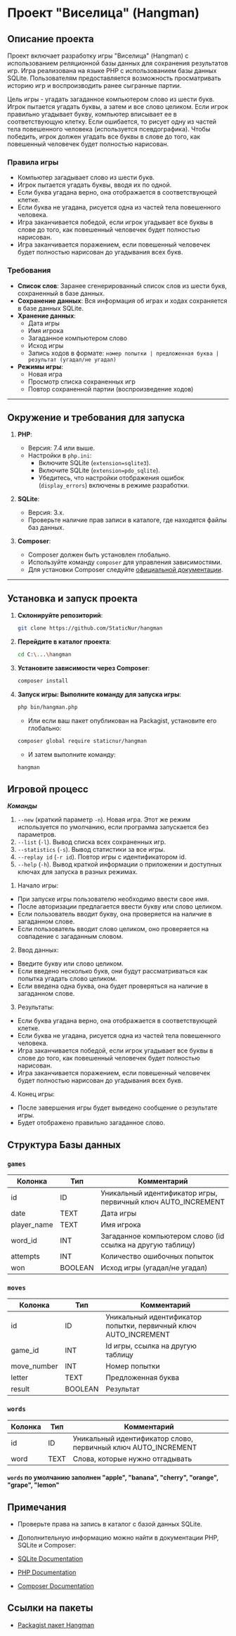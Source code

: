 # Проект "Виселица" (Hangman)

## Описание проекта

Проект включает разработку игры "Виселица" (Hangman) с использованием реляционной базы данных для сохранения результатов игр. Игра реализована на языке PHP с использованием базы данных SQLite. Пользователям предоставляется возможность просматривать историю игр и воспроизводить ранее сыгранные партии.

Цель игры - угадать загаданное компьютером слово из шести букв. Игрок пытается угадать буквы, а затем и все слово целиком. Если игрок правильно угадывает букву, компьютер вписывает ее в соответствующую клетку. Если ошибается, то рисует одну из частей тела повешенного человека (используется псевдографика). Чтобы победить, игрок должен угадать все буквы в слове до того, как повешенный человечек будет полностью нарисован.

### Правила игры

- Компьютер загадывает слово из шести букв.
- Игрок пытается угадать буквы, вводя их по одной.
- Если буква угадана верно, она отображается в соответствующей клетке.
- Если буква не угадана, рисуется одна из частей тела повешенного человека.
- Игра заканчивается победой, если игрок угадывает все буквы в слове до того, как повешенный человечек будет полностью нарисован.
- Игра заканчивается поражением, если повешенный человечек будет полностью нарисован до угадывания всех букв.

### Требования

- **Список слов**: Заранее сгенерированный список слов из шести букв, сохраненный в базе данных.
- **Сохранение данных**: Вся информация об играх и ходах сохраняется в базе данных SQLite.
- **Хранение данных**:
  - Дата игры
  - Имя игрока
  - Загаданное компьютером слово
  - Исход игры
  - Запись ходов в формате: `номер попытки | предложенная буква | результат (угадал/не угадал)`
- **Режимы игры**:
  - Новая игра
  - Просмотр списка сохраненных игр
  - Повтор сохраненной партии (воспроизведение ходов)

---

## Окружение и требования для запуска

1. **PHP**:
   - Версия: 7.4 или выше.
   - Настройки в `php.ini`:
     - Включите SQLite (`extension=sqlite3`).
     - Включите SQLite (`extension=pdo_sqlite`).
     - Убедитесь, что настройки отображения ошибок (`display_errors`) включены в режиме разработки.

2. **SQLite**:
   - Версия: 3.x.
   - Проверьте наличие прав записи в каталоге, где находятся файлы баз данных.

3. **Composer**:
   - Composer должен быть установлен глобально.
   - Используйте команду `composer` для управления зависимостями.
   - Для установки Composer следуйте [официальной документации](https://getcomposer.org/doc/00-intro.md).

---

## Установка и запуск проекта

1. **Склонируйте репозиторий**:
   ```bash
   git clone https://github.com/StaticNur/hangman
   ```

2. **Перейдите в каталог проекта**:
   ```bash
   cd C:\...\hangman
   ```

3. **Установите зависимости через Composer**:
   ```bash
   composer install
   ```

4. **Запуск игры: Выполните команду для запуска игры**:
   ```bash
   php bin/hangman.php
   ```

   - Или если ваш пакет опубликован на Packagist, установите его глобально:

   ```bash
   composer global require staticnur/hangman
   ```

   - И затем выполните команду:
   ```bash
   hangman
   ```

## Игровой процесс
***Команды***
1. ```--new``` (краткий параметр ```-n```). Новая игра. Этот же режим используется по умолчанию, если программа запускается без параметров.
2. ```--list``` (```-l```). Вывод списка всех сохраненных игр.
3. ```--statistics``` (```-s```). Вывод статистики за все игры.
4. ```--replay id``` (```-r id```). Повтор игры с идентификатором id.
5. ```--help``` (```-h```). Вывод краткой информации о приложении и доступных ключах для запуска в разных режимах.

1) Начало игры:
- При запуске игры пользователю необходимо ввести свое имя.
- После авторизации предлагается ввести букву или слово целиком.
- Если пользователь вводит букву, она проверяется на наличие в загаданном слове.
- Если пользователь вводит слово целиком, оно проверяется на совпадение с загаданным словом.
2) Ввод данных:
- Введите букву или слово целиком.
- Если введено несколько букв, они будут рассматриваться как попытка угадать слово целиком.
- Если введена одна буква, она будет проверяться на наличие в загаданном слове.
3) Результаты:
- Если буква угадана верно, она отображается в соответствующей клетке.
- Если буква не угадана, рисуется одна из частей тела повешенного человека.
- Игра заканчивается победой, если игрок угадывает все буквы в слове до того, как повешенный человечек будет полностью нарисован.
- Игра заканчивается поражением, если повешенный человечек будет полностью нарисован до угадывания всех букв.
4) Конец игры:
- После завершения игры будет выведено сообщение о результате игры.
- Будет отображено правильно загаданное слово.

## Структура Базы данных

### `games`

| Колонка     | Тип     | Комментарий                                                   |
|-------------|---------|---------------------------------------------------------------|
| id          | ID      | Уникальный идентификатор игры, первичный ключ AUTO_INCREMENT  |
| date        | TEXT    | Дата игры                                                     |
| player_name | TEXT    | Имя игрока                                                    |
| word_id     | INT     | Загаданное компьютером слово (id ссылка на другую таблицу)    |
| attempts    | INT     | Количество ошибочных попыток                                  |
| won         | BOOLEAN | Исход игры (угадал/не угадал)                                 |

### `moves`

| Колонка     | Тип     | Комментарий                                                     |
|-------------|---------|-----------------------------------------------------------------|
| id          | ID      | Уникальный идентификатор попытки, первичный ключ AUTO_INCREMENT |
| game_id     | INT     | Id игры, ссылка на другую таблицу                               |
| move_number | INT     | Номер попытки                                                   |
| letter      | TEXT    | Предложенная буква                                              |
| result      | BOOLEAN | Результат                                                       |

### `words`

| Колонка  | Тип  | Комментарий                                                   |
|----------|------|---------------------------------------------------------------|
| id       | ID   | Уникальный идентификатор слово, первичный ключ AUTO_INCREMENT |
| word     | TEXT | Слова, которые нужно отгадывать                               |

#### `words` по умолчанию заполнен "apple", "banana", "cherry", "orange", "grape", "lemon"

## Примечания

- Проверьте права на запись в каталог с базой данных SQLite.

- Дополнительную информацию можно найти в документации PHP, SQLite и Composer:

- [SQLite Documentation](https://www.sqlite.org/docs.html)
- [PHP Documentation](https://www.php.net/docs.php)
- [Composer Documentation](https://getcomposer.org/doc/)

## Ссылки на пакеты
- [Packagist пакет Hangman](https://packagist.org/packages/StaticNur/hangman#dev-main1)

